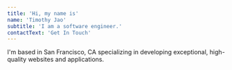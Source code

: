 ```yaml
---
title: 'Hi, my name is'
name: 'Timothy Jao'
subtitle: 'I am a software engineer.'
contactText: 'Get In Touch'
---
```


I'm based in San Francisco, CA specializing in developing exceptional, high-quality websites and applications.
